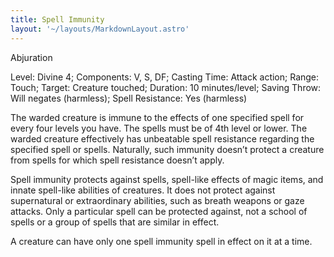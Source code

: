 ```yaml
---
title: Spell Immunity
layout: '~/layouts/MarkdownLayout.astro'
---
```

Abjuration

Level: Divine 4; Components: V, S, DF; Casting Time: Attack action; Range:
Touch; Target: Creature touched; Duration: 10 minutes/level; Saving Throw:
Will negates (harmless); Spell Resistance: Yes (harmless)

The warded creature is immune to the effects of one specified spell for every
four levels you have. The spells must be of 4th level or lower. The warded
creature effectively has unbeatable spell resistance regarding the specified
spell or spells. Naturally, such immunity doesn’t protect a creature from
spells for which spell resistance doesn’t apply.

Spell immunity protects against spells, spell-like effects of magic items, and
innate spell-like abilities of creatures. It does not protect against
supernatural or extraordinary abilities, such as breath weapons or gaze
attacks. Only a particular spell can be protected against, not a school of
spells or a group of spells that are similar in effect.

A creature can have only one spell immunity spell in effect on it at a time.

